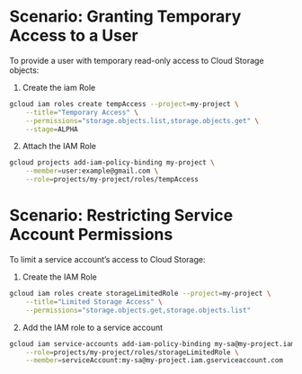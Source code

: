 # Scenario: Granting Temporary Access to a User
To provide a user with temporary read-only access to Cloud Storage objects:
1. Create the iam Role
```bash
gcloud iam roles create tempAccess --project=my-project \
    --title="Temporary Access" \
    --permissions="storage.objects.list,storage.objects.get" \
    --stage=ALPHA
```
2. Attach the IAM Role
```bash
gcloud projects add-iam-policy-binding my-project \
    --member=user:example@gmail.com \
    --role=projects/my-project/roles/tempAccess
```

# Scenario: Restricting Service Account Permissions
To limit a service account’s access to Cloud Storage:

1. Create the IAM Role
```bash
gcloud iam roles create storageLimitedRole --project=my-project \
    --title="Limited Storage Access" \
    --permissions="storage.objects.get,storage.objects.list"
```
2. Add the IAM role to a service account
```bash
gcloud iam service-accounts add-iam-policy-binding my-sa@my-project.iam.gserviceaccount.com \
    --role=projects/my-project/roles/storageLimitedRole \
    --member=serviceAccount:my-sa@my-project.iam.gserviceaccount.com
```